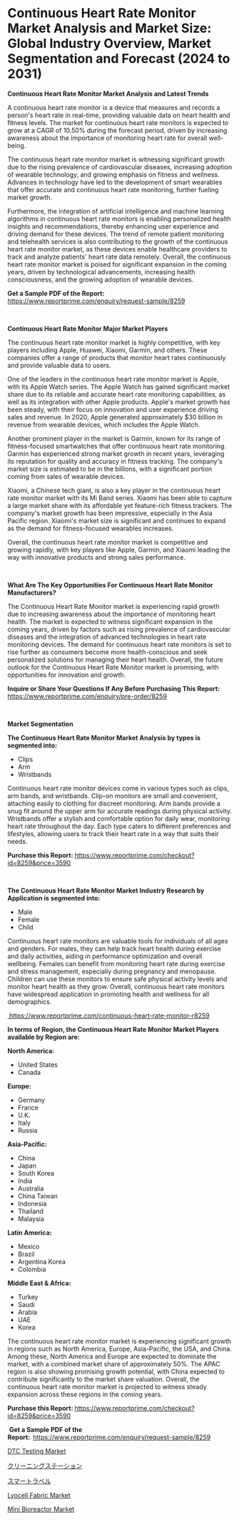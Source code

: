 <p><h1>Continuous Heart Rate Monitor Market Analysis and Market Size: Global Industry Overview, Market Segmentation and Forecast (2024 to 2031)</h1></p><p><strong>Continuous Heart Rate Monitor Market Analysis and Latest Trends</strong></p>
<p><p>A continuous heart rate monitor is a device that measures and records a person's heart rate in real-time, providing valuable data on heart health and fitness levels. The market for continuous heart rate monitors is expected to grow at a CAGR of 10.50% during the forecast period, driven by increasing awareness about the importance of monitoring heart rate for overall well-being.</p><p>The continuous heart rate monitor market is witnessing significant growth due to the rising prevalence of cardiovascular diseases, increasing adoption of wearable technology, and growing emphasis on fitness and wellness. Advances in technology have led to the development of smart wearables that offer accurate and continuous heart rate monitoring, further fueling market growth.</p><p>Furthermore, the integration of artificial intelligence and machine learning algorithms in continuous heart rate monitors is enabling personalized health insights and recommendations, thereby enhancing user experience and driving demand for these devices. The trend of remote patient monitoring and telehealth services is also contributing to the growth of the continuous heart rate monitor market, as these devices enable healthcare providers to track and analyze patients' heart rate data remotely. Overall, the continuous heart rate monitor market is poised for significant expansion in the coming years, driven by technological advancements, increasing health consciousness, and the growing adoption of wearable devices.</p></p>
<p><strong>Get a Sample PDF of the Report:&nbsp;</strong> <a href="https://www.reportprime.com/enquiry/request-sample/8259">https://www.reportprime.com/enquiry/request-sample/8259</a></p>
<p>&nbsp;</p>
<p><strong>Continuous Heart Rate Monitor Major Market Players</strong></p>
<p><p>The continuous heart rate monitor market is highly competitive, with key players including Apple, Huawei, Xiaomi, Garmin, and others. These companies offer a range of products that monitor heart rates continuously and provide valuable data to users. </p><p>One of the leaders in the continuous heart rate monitor market is Apple, with its Apple Watch series. The Apple Watch has gained significant market share due to its reliable and accurate heart rate monitoring capabilities, as well as its integration with other Apple products. Apple's market growth has been steady, with their focus on innovation and user experience driving sales and revenue. In 2020, Apple generated approximately $30 billion in revenue from wearable devices, which includes the Apple Watch.</p><p>Another prominent player in the market is Garmin, known for its range of fitness-focused smartwatches that offer continuous heart rate monitoring. Garmin has experienced strong market growth in recent years, leveraging its reputation for quality and accuracy in fitness tracking. The company's market size is estimated to be in the billions, with a significant portion coming from sales of wearable devices.</p><p>Xiaomi, a Chinese tech giant, is also a key player in the continuous heart rate monitor market with its Mi Band series. Xiaomi has been able to capture a large market share with its affordable yet feature-rich fitness trackers. The company's market growth has been impressive, especially in the Asia Pacific region. Xiaomi's market size is significant and continues to expand as the demand for fitness-focused wearables increases.</p><p>Overall, the continuous heart rate monitor market is competitive and growing rapidly, with key players like Apple, Garmin, and Xiaomi leading the way with innovative products and strong sales performance.</p></p>
<p>&nbsp;</p>
<p><strong>What Are The Key Opportunities For Continuous Heart Rate Monitor Manufacturers?</strong></p>
<p><p>The Continuous Heart Rate Monitor market is experiencing rapid growth due to increasing awareness about the importance of monitoring heart health. The market is expected to witness significant expansion in the coming years, driven by factors such as rising prevalence of cardiovascular diseases and the integration of advanced technologies in heart rate monitoring devices. The demand for continuous heart rate monitors is set to rise further as consumers become more health-conscious and seek personalized solutions for managing their heart health. Overall, the future outlook for the Continuous Heart Rate Monitor market is promising, with opportunities for innovation and growth.</p></p>
<p><strong>Inquire or Share Your Questions If Any Before Purchasing This Report:</strong> <a href="https://www.reportprime.com/enquiry/pre-order/8259">https://www.reportprime.com/enquiry/pre-order/8259</a></p>
<p>&nbsp;</p>
<p><strong>Market Segmentation</strong></p>
<p><strong>The Continuous Heart Rate Monitor Market Analysis by types is segmented into:</strong></p>
<p><ul><li>Clips</li><li>Arm</li><li>Wristbands</li></ul></p>
<p><p>Continuous heart rate monitor devices come in various types such as clips, arm bands, and wristbands. Clip-on monitors are small and convenient, attaching easily to clothing for discreet monitoring. Arm bands provide a snug fit around the upper arm for accurate readings during physical activity. Wristbands offer a stylish and comfortable option for daily wear, monitoring heart rate throughout the day. Each type caters to different preferences and lifestyles, allowing users to track their heart rate in a way that suits their needs.</p></p>
<p><strong>Purchase this Report:&nbsp;</strong><a href="https://www.reportprime.com/checkout?id=8259&price=3590">https://www.reportprime.com/checkout?id=8259&price=3590</a></p>
<p>&nbsp;</p>
<p><strong>The Continuous Heart Rate Monitor Market Industry Research by Application is segmented into:</strong></p>
<p><ul><li>Male</li><li>Female</li><li>Child</li></ul></p>
<p><p>Continuous heart rate monitors are valuable tools for individuals of all ages and genders. For males, they can help track heart health during exercise and daily activities, aiding in performance optimization and overall wellbeing. Females can benefit from monitoring heart rate during exercise and stress management, especially during pregnancy and menopause. Children can use these monitors to ensure safe physical activity levels and monitor heart health as they grow. Overall, continuous heart rate monitors have widespread application in promoting health and wellness for all demographics.</p></p>
<p><a href="https://www.reportprime.com/continuous-heart-rate-monitor-r8259">&nbsp;https://www.reportprime.com/continuous-heart-rate-monitor-r8259</a></p>
<p><strong>In terms of Region, the Continuous Heart Rate Monitor Market Players available by Region are:</strong></p>
<p>
    <p> <strong> North America: </strong>
        <ul>
            <li>United States</li>
            <li>Canada</li>
        </ul>
        </p> 
    <p> <strong> Europe: </strong>
        <ul>
            <li>Germany</li>
            <li>France</li>
            <li>U.K.</li>
            <li>Italy</li>
            <li>Russia</li>
        </ul>
        </p> 
    <p> <strong> Asia-Pacific: </strong>
        <ul>
            <li>China</li>
            <li>Japan</li>
            <li>South Korea</li>
            <li>India</li>
            <li>Australia</li>
            <li>China Taiwan</li>
            <li>Indonesia</li>
            <li>Thailand</li>
            <li>Malaysia</li>
        </ul>
        </p> 
    <p> <strong> Latin America: </strong>
        <ul>
            <li>Mexico</li>
            <li>Brazil</li>
            <li>Argentina Korea</li>
            <li>Colombia</li>
        </ul>
        </p> 
    <p> <strong> Middle East & Africa: </strong>
        <ul>
            <li>Turkey</li>
            <li>Saudi</li>
            <li>Arabia</li>
            <li>UAE</li>
            <li>Korea</li>
        </ul>
    </p>
    </p>
<p><p>The continuous heart rate monitor market is experiencing significant growth in regions such as North America, Europe, Asia-Pacific, the USA, and China. Among these, North America and Europe are expected to dominate the market, with a combined market share of approximately 50%. The APAC region is also showing promising growth potential, with China expected to contribute significantly to the market share valuation. Overall, the continuous heart rate monitor market is projected to witness steady expansion across these regions in the coming years.</p></p>
<p><strong>Purchase this Report: </strong><a href="https://www.reportprime.com/checkout?id=8259&price=3590">https://www.reportprime.com/checkout?id=8259&price=3590</a></p>
<p>&nbsp;<strong>Get a Sample PDF of the Report:&nbsp;&nbsp;</strong><a href="https://www.reportprime.com/enquiry/request-sample/8259">https://www.reportprime.com/enquiry/request-sample/8259</a></p>
<p><strong></strong></p>
<p><p><a href="https://issuu.com/reportprime-2/docs/dtc-testing-market-size-2030.pptx">DTC Testing Market</a></p><p><a href="https://github.com/qwpelcjko9242629/Market-Research-Report-List-1/blob/main/222539922698.md">クリーニングステーション</a></p><p><a href="https://medium.com/@kaiyohnson76845/%E3%82%B9%E3%83%9E%E3%83%BC%E3%83%88%E3%83%A9%E3%83%99%E3%83%AB%E5%B8%82%E5%A0%B4-%E7%AB%B6%E4%BA%89%E5%88%86%E6%9E%90-%E5%B8%82%E5%A0%B4%E5%8B%95%E5%90%91-2031%E5%B9%B4%E3%81%BE%E3%81%A7%E3%81%AE%E4%BA%88%E6%B8%AC-7741c1daf374">スマートラベル</a></p><p><a href="https://issuu.com/reportprime-2/docs/lyocell-fabric-market-size-2030.pptx">Lyocell Fabric Market</a></p><p><a href="https://github.com/eeaveuhhh/Market-Research-Report-List-2/blob/main/mini-bioreactor-market.md">Mini Bioreactor Market</a></p></p>